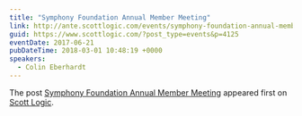 ```yaml
---
title: "Symphony Foundation Annual Member Meeting"
link: http://ante.scottlogic.com/events/symphony-foundation-annual-member-meeting/
guid: https://www.scottlogic.com/?post_type=events&p=4125
eventDate: 2017-06-21
pubDateTime: 2018-03-01 10:48:19 +0000
speakers:
  - Colin Eberhardt
---
```


<p>The post <a rel="nofollow" href="http://ante.scottlogic.com/events/symphony-foundation-annual-member-meeting/">Symphony Foundation Annual Member Meeting</a> appeared first on <a rel="nofollow" href="http://ante.scottlogic.com">Scott Logic</a>.</p>